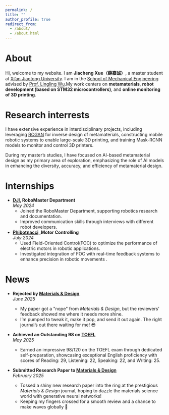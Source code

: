 ```yaml
---
permalink: /
title: ""
author_profile: true
redirect_from: 
  - /about/
  - /about.html
---
```


# About
Hi, welcome to my website. I am **Jiacheng Xue（薛嘉诚）**, a master student at [Xi’an Jiaotong University](https://en.xjtu.edu.cn/). I am in the [School of Mechanical Engineering](https://mec.xjtu.edu.cn/) advised by [Prof. Lingling Wu](https://gr.xjtu.edu.cn/en/web/lingling.wu/home).My work centers on **metamaterials**, **robot development (based on STM32 microcontrollers)**, and **online monitoring of 3D printing**.


# Research interrests

I have extensive experience in interdisciplinary projects, including leveraging [RCGAN](https://www.sciencedirect.com/science/article/abs/pii/S0008622320306734?via%3Dihub) for inverse design of metamaterials, constructing mobile robotic systems to enable large-scale 3D printing, and training Mask-RCNN models to monitor and control 3D printers. 

During my master’s studies, I have focused on AI-based metamaterial design as my primary area of exploration, emphasizing the role of AI models in enhancing the diversity, accuracy, and efficiency of metamaterial design.


# Internships

- **[DJI](https://www.dji.com/cn), RoboMaster Department**  
  *May 2024*  
  - Joined the RoboMaster Department, supporting robotics research and documentation.  
  - Improved communication skills through interviews with different robot developers.
- **[Phibotnacci](https://www.phibotnacci.com/home) ,Motor Controlling**  
  *July 2024*  
  - Used Field-Oriented Control(FOC) to optimize the performance of electric motors in robotic applications.
  - Investigated integration of FOC with real-time feedback systems to enhance precision in robotic movements .

# News

- **Rejected by [Materials & Design](https://www.sciencedirect.com/journal/materials-and-design)**  
  *June 2025*  

  - My paper got a "nope" from *Materials & Design*, but the reviewers’ feedback showed me where it needs more shine.
  -  I’m pumped to tweak it, make it pop, and send it out again. The right journal’s out there waiting for me! 😎

- **Achieved an Outstanding 98 on [TOEFL](https://www.ets.org/toefl.html)**  
  *May 2025*  
  - Earned an impressive 98/120 on the TOEFL exam through dedicated self-preparation, showcasing exceptional English proficiency with scores of Reading: 29, Listening: 22, Speaking: 22, and Writing: 25. 

- **Submitted Research Paper to [Materials & Design](https://www.sciencedirect.com/journal/materials-and-design)**  
  *February 2025*  
  - Tossed a shiny new research paper into the ring at the prestigious *Materials & Design* journal, hoping to dazzle the materials science world with generative neural networks! 
  - Keeping my fingers crossed for a smooth review and a chance to make waves globally 🙏